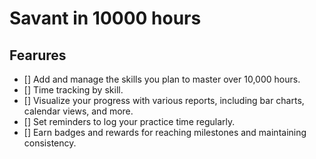 # Savant in 10000 hours

## Fearures

- [] Add and manage the skills you plan to master over 10,000 hours.
- [] Time tracking by skill.
- [] Visualize your progress with various reports, including bar charts, calendar views, and more.
- [] Set reminders to log your practice time regularly.
- [] Earn badges and rewards for reaching milestones and maintaining consistency.
